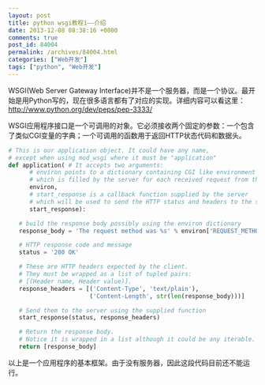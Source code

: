 ```yaml
---
layout: post
title: python wsgi教程1——介绍
date: 2013-12-08 08:38:16 +0000
comments: true
post_id: 84004
permalink: /archives/84004.html
categories: ["Web开发"]
tags: ["python", "Web开发"]
---
```


WSGI(Web Server Gateway Interface)并不是一个服务器，而是一个协议。最开始是用Python写的，现在很多语言都有了对应的实现。详细内容可以看这里： http://www.python.org/dev/peps/pep-3333/

WSGI应用程序接口是一个可调用的对象。它必须接收两个固定的参数：一个包含了类似CGI变量的字典；一个可调用的函数用于返回HTTP状态代码和数据头。

```python
# This is our application object. It could have any name,
# except when using mod_wsgi where it must be "application"
def application( # It accepts two arguments:
      # environ points to a dictionary containing CGI like environment variables
      # which is filled by the server for each received request from the client
      environ,
      # start_response is a callback function supplied by the server
      # which will be used to send the HTTP status and headers to the server
      start_response):

   # build the response body possibly using the environ dictionary
   response_body = 'The request method was %s' % environ['REQUEST_METHOD']

   # HTTP response code and message
   status = '200 OK'

   # These are HTTP headers expected by the client.
   # They must be wrapped as a list of tupled pairs:
   # [(Header name, Header value)].
   response_headers = [('Content-Type', 'text/plain'),
                       ('Content-Length', str(len(response_body)))]

   # Send them to the server using the supplied function
   start_response(status, response_headers)

   # Return the response body.
   # Notice it is wrapped in a list although it could be any iterable.
   return [response_body]
```

以上是一个应用程序的基本框架。由于没有服务器，因此这段代码目前还不能运行。

